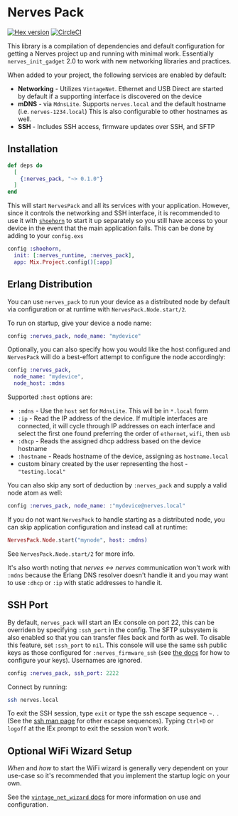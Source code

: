 # Nerves Pack

[![Hex version](https://img.shields.io/hexpm/v/nerves_pack.svg "Hex version")](https://hex.pm/packages/nerves_pack)
[![CircleCI](https://circleci.com/gh/nerves-project/nerves_pack.svg?style=svg)](https://circleci.com/gh/nerves-project/nerves_pack)

This library is a compilation of dependencies and default configuration for
getting a Nerves project up and running with minimal work. Essentially
`nerves_init_gadget` 2.0 to work with new networking libraries and practices.

When added to your project, the following services are enabled by default:

* **Networking** - Utilizes `VintageNet`. Ethernet and USB Direct are started by
  default if a supporting interface is discovered on the device
* **mDNS** - via `MdnsLite`. Supports `nerves.local` and the default hostname (i.e.
  `nerves-1234.local`) This is also configurable to other hostnames as well.
* **SSH** - Includes SSH access, firmware updates over SSH, and SFTP

## Installation

```elixir
def deps do
  [
    {:nerves_pack, "~> 0.1.0"}
  ]
end
```

This will start `NervesPack` and all its services with your application.
However, since it controls the networking and SSH interface, it is recommended
to use it with [`shoehorn`](https://github.com/nerves-project/shoehorn) to start
it up separately so you still have access to your device in the event that the
main application fails. This can be done by adding to your `config.exs`

```elixir
config :shoehorn,
  init: [:nerves_runtime, :nerves_pack],
  app: Mix.Project.config()[:app]
```

## Erlang Distribution

You can use `nerves_pack` to run your device as a distributed node by default
via configuration or at runtime with `NervesPack.Node.start/2`.

To run on startup, give your device a node name:

```elixir
config :nerves_pack, node_name: "mydevice"
```

Optionally, you can also specify how you would like the host configured and
`NervesPack` will do a best-effort attempt to configure the node accordingly:

```elixir
config :nerves_pack,
  node_name: "mydevice",
  node_host: :mdns
```

Supported `:host` options are:
* `:mdns` - Use the `host` set for `MdnsLite`. This will be in `*.local` form
* `:ip` - Read the IP address of the device. If multiple interfaces are
  connected, it will cycle through IP addresses on each interface and select the
  first one found preferring the order of `ethernet`, `wifi`, then `usb`
* `:dhcp` - Reads the assigned dhcp address based on the device hostname
* `:hostname` - Reads hostname of the device, assigning as `hostname.local`
* custom binary created by the user representing the host - `"testing.local"`

You can also skip any sort of deduction by `:nerves_pack` and supply a valid
node atom as well:

```elixir
config :nerves_pack, node_name: :"mydevice@nerves.local"
```

If you do not want `NervesPack` to handle starting as a distributed node, you
can skip application configuration and instead call at runtime:

```elixir
NervesPack.Node.start("mynode", host: :mdns)
```

See `NervesPack.Node.start/2` for more info.

It's also worth noting that _nerves <-> nerves_ communication won't work with
`:mdns` because the Erlang DNS resolver doesn't handle it and you may want to
use `:dhcp` or `:ip` with static addresses to handle it.

## SSH Port

By default, `nerves_pack` will start an IEx console on port 22, this can be overriden
by specifying `:ssh_port` in the config. The SFTP subsystem is also enabled
so that you can transfer files back and forth as well. To disable this feature,
set `:ssh_port` to `nil`.  This console will use the same ssh public
keys as those configured for `:nerves_firmware_ssh` (see [the
docs](https://hexdocs.pm/nerves_firmware_ssh/readme.html#installation) for how to
configure your keys). Usernames are ignored.

```elixir
config :nerves_pack, ssh_port: 2222
```

Connect by running:

```bash
ssh nerves.local
```

To exit the SSH session, type `exit` or type the ssh escape sequence `~.` . (See the
[ssh man page](https://linux.die.net/man/1/ssh) for other escape sequences).
Typing `Ctrl+D` or `logoff` at the IEx prompt to exit the session won't work.

## Optional WiFi Wizard Setup

_When_ and _how_ to start the WiFi wizard is generally very dependent on your
use-case so it's recommended that you implement the startup logic on your own.

See the [`vintage_net_wizard` docs](https://hexdocs.pm/vintage_net_wizard) for
more information on use and configuration.
